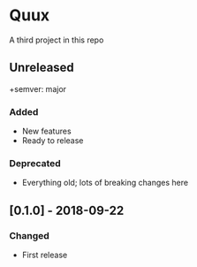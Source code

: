 # Quux

A third project in this repo

## Unreleased

+semver: major

### Added
- New features
- Ready to release

### Deprecated
- Everything old; lots of breaking changes here

## [0.1.0] - 2018-09-22

### Changed
- First release
